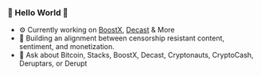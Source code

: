 ### 👋 Hello World 👋 

- ⚙️ Currently working on [BoostX](https://boostx.cc), [Decast](https://decast.io) & More
- 🔨 Building an alignment between censorship resistant content, sentiment, and monetization.
- 💬 Ask about Bitcoin, Stacks, BoostX, Decast, Cryptonauts, CryptoCash, Deruptars, or Derupt
